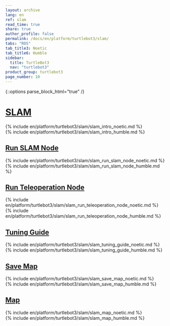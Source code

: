 ```yaml
---
layout: archive
lang: en
ref: slam
read_time: true
share: true
author_profile: false
permalink: /docs/en/platform/turtlebot3/slam/
tabs: "ROS"
tab_title3: Noetic
tab_title6: Humble
sidebar:
  title: TurtleBot3
  nav: "turtlebot3"
product_group: turtlebot3
page_number: 10
---
```


<style>body {counter-reset: h1 3 !important;}</style>

{::options parse_block_html="true" /}

# [SLAM](#slam)

<!-- <section data-id="{{ page.tab_title1 }}" class="tab_contents">
{% include en/platform/turtlebot3/slam/slam_intro_kinetic.md %}
</section> -->

<!-- <section data-id="{{ page.tab_title2 }}" class="tab_contents">
{% include en/platform/turtlebot3/slam/slam_intro_melodic.md %}
</section> -->

<section data-id="{{ page.tab_title3 }}" class="tab_contents">
{% include en/platform/turtlebot3/slam/slam_intro_noetic.md %}
</section>

<!-- <section data-id="{{ page.tab_title4 }}" class="tab_contents">
{% include en/platform/turtlebot3/slam/slam_intro_dashing.md %}
</section> -->

<!-- <section data-id="{{ page.tab_title5 }}" class="tab_contents">
{% include en/platform/turtlebot3/slam/slam_intro_foxy.md %}
</section> -->

<section data-id="{{ page.tab_title6 }}" class="tab_contents">
{% include en/platform/turtlebot3/slam/slam_intro_humble.md %}
</section>

<!-- <section data-id="{{ page.tab_title7 }}" class="tab_contents">
{% include en/platform/turtlebot3/slam/slam_intro_windows.md %}
</section> -->

## [Run SLAM Node](#run-slam-node)

<!-- <section data-id="{{ page.tab_title1 }}" class="tab_contents">
{% include en/platform/turtlebot3/slam/slam_run_slam_node_kinetic.md %}
</section> -->

<!-- <section data-id="{{ page.tab_title2 }}" class="tab_contents">
{% include en/platform/turtlebot3/slam/slam_run_slam_node_melodic.md %}
</section> -->

<section data-id="{{ page.tab_title3 }}" class="tab_contents">
{% include en/platform/turtlebot3/slam/slam_run_slam_node_noetic.md %}
</section>

<!-- <section data-id="{{ page.tab_title4 }}" class="tab_contents">
{% include en/platform/turtlebot3/slam/slam_run_slam_node_dashing.md %}
</section> -->

<!-- <section data-id="{{ page.tab_title5 }}" class="tab_contents">
{% include en/platform/turtlebot3/slam/slam_run_slam_node_foxy.md %}
</section> -->

<section data-id="{{ page.tab_title6 }}" class="tab_contents">
{% include en/platform/turtlebot3/slam/slam_run_slam_node_humble.md %}
</section>

<!-- <section data-id="{{ page.tab_title7 }}" class="tab_contents">
{% include en/platform/turtlebot3/slam/slam_run_slam_node_windows.md %}
</section> -->

## [Run Teleoperation Node](#run-teleoperation-node)

<!-- <section data-id="{{ page.tab_title1 }}" class="tab_contents">
{% include en/platform/turtlebot3/slam/slam_run_teleoperation_node_kinetic.md %}
</section> -->

<!-- <section data-id="{{ page.tab_title2 }}" class="tab_contents">
{% include en/platform/turtlebot3/slam/slam_run_teleoperation_node_melodic.md %}
</section> -->

<section data-id="{{ page.tab_title3 }}" class="tab_contents">
{% include en/platform/turtlebot3/slam/slam_run_teleoperation_node_noetic.md %}
</section>

<!-- <section data-id="{{ page.tab_title4 }}" class="tab_contents">
{% include en/platform/turtlebot3/slam/slam_run_teleoperation_node_dashing.md %}
</section> -->

<!-- <section data-id="{{ page.tab_title5 }}" class="tab_contents">
{% include en/platform/turtlebot3/slam/slam_run_teleoperation_node_foxy.md %}
</section> -->

<section data-id="{{ page.tab_title6 }}" class="tab_contents">
{% include en/platform/turtlebot3/slam/slam_run_teleoperation_node_humble.md %}
</section>

<!-- <section data-id="{{ page.tab_title7 }}" class="tab_contents">
{% include en/platform/turtlebot3/slam/slam_run_teleoperation_node_windows.md %}
</section> -->

## [Tuning Guide](#tuning-guide)

<!-- <section data-id="{{ page.tab_title1 }}" class="tab_contents">
{% include en/platform/turtlebot3/slam/slam_tuning_guide_kinetic.md %}
</section> -->

<!-- <section data-id="{{ page.tab_title2 }}" class="tab_contents">
{% include en/platform/turtlebot3/slam/slam_tuning_guide_melodic.md %}
</section> -->

<section data-id="{{ page.tab_title3 }}" class="tab_contents">
{% include en/platform/turtlebot3/slam/slam_tuning_guide_noetic.md %}
</section>

<!-- <section data-id="{{ page.tab_title4 }}" class="tab_contents">
{% include en/platform/turtlebot3/slam/slam_tuning_guide_dashing.md %}
</section> -->

<!-- <section data-id="{{ page.tab_title5 }}" class="tab_contents">
{% include en/platform/turtlebot3/slam/slam_tuning_guide_foxy.md %}
</section> -->

<section data-id="{{ page.tab_title6 }}" class="tab_contents">
{% include en/platform/turtlebot3/slam/slam_tuning_guide_humble.md %}
</section>

<!-- <section data-id="{{ page.tab_title7 }}" class="tab_contents">
{% include en/platform/turtlebot3/slam/slam_tuning_guide_windows.md %}
</section> -->

## [Save Map](#save-map)

<!-- <section data-id="{{ page.tab_title1 }}" class="tab_contents">
{% include en/platform/turtlebot3/slam/slam_save_map_kinetic.md %}
</section> -->

<!-- <section data-id="{{ page.tab_title2 }}" class="tab_contents">
{% include en/platform/turtlebot3/slam/slam_save_map_melodic.md %}
</section> -->

<section data-id="{{ page.tab_title3 }}" class="tab_contents">
{% include en/platform/turtlebot3/slam/slam_save_map_noetic.md %}
</section>

<!-- <section data-id="{{ page.tab_title4 }}" class="tab_contents">
{% include en/platform/turtlebot3/slam/slam_save_map_dashing.md %}
</section> -->

<!-- <section data-id="{{ page.tab_title5 }}" class="tab_contents">
{% include en/platform/turtlebot3/slam/slam_save_map_foxy.md %}
</section> -->

<section data-id="{{ page.tab_title6 }}" class="tab_contents">
{% include en/platform/turtlebot3/slam/slam_save_map_humble.md %}
</section>

<!-- <section data-id="{{ page.tab_title7 }}" class="tab_contents">
{% include en/platform/turtlebot3/slam/slam_save_map_windows.md %}
</section> -->

## [Map](#map)

<!-- <section data-id="{{ page.tab_title1 }}" class="tab_contents">
{% include en/platform/turtlebot3/slam/slam_map_kinetic.md %}
</section> -->

<!-- <section data-id="{{ page.tab_title2 }}" class="tab_contents">
{% include en/platform/turtlebot3/slam/slam_map_melodic.md %}
</section> -->

<section data-id="{{ page.tab_title3 }}" class="tab_contents">
{% include en/platform/turtlebot3/slam/slam_map_noetic.md %}
</section>

<!-- <section data-id="{{ page.tab_title4 }}" class="tab_contents">
{% include en/platform/turtlebot3/slam/slam_map_dashing.md %}
</section> -->

<!-- <section data-id="{{ page.tab_title5 }}" class="tab_contents">
{% include en/platform/turtlebot3/slam/slam_map_foxy.md %}
</section> -->

<section data-id="{{ page.tab_title6 }}" class="tab_contents">
{% include en/platform/turtlebot3/slam/slam_map_humble.md %}
</section>

<!-- <section data-id="{{ page.tab_title7 }}" class="tab_contents">
{% include en/platform/turtlebot3/slam/slam_map_windows.md %}
</section> -->


[navigation]: /docs/en/platform/turtlebot3/navigation/#navigation
[teleoperation]: /docs/en/platform/turtlebot3/teleoperation/#teleoperation
[export_turtlebot3_model]: /docs/en/platform/turtlebot3/export_turtlebot3_model
